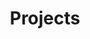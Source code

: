 ---
title: Projects
permalink: /projects/
redirect_from:
    - /catagory/products/
    - /catagory/plugins/
    - /catagory/scripts/
    - /catagory/bots/
    - /catagory/projects/
    - /radio-system/
    - /emergency-vehicle-creator/
    - /redon-hub/
    - /weather-systems/
    - /fire-system/
redirect_to: /#projects
---